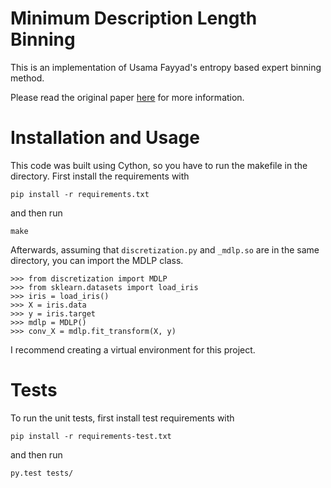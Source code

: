 # Minimum Description Length Binning

This is an implementation of Usama Fayyad's entropy based
expert binning method.

Please read the original paper
<a href="http://sci2s.ugr.es/keel/pdf/algorithm/congreso/fayyad1993.pdf">here</a>
for more information.

# Installation and Usage

This code was built using Cython, so you have to run the makefile
in the directory.  First install the requirements with

```
pip install -r requirements.txt
```

and then run

```
make
```

Afterwards, assuming that `discretization.py` and `_mdlp.so` are in the
same directory, you can import the MDLP class.

```
>>> from discretization import MDLP
>>> from sklearn.datasets import load_iris
>>> iris = load_iris()
>>> X = iris.data
>>> y = iris.target
>>> mdlp = MDLP()
>>> conv_X = mdlp.fit_transform(X, y)
```

I recommend creating a virtual environment for this project.

# Tests

To run the unit tests, first install test requirements with

```
pip install -r requirements-test.txt
```

and then run

```
py.test tests/
```

